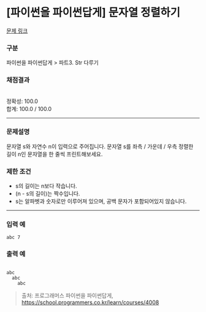 # [파이썬을 파이썬답게] 문자열 정렬하기

[문제 링크](https://school.programmers.co.kr/learn/courses/4008/lessons/13326) 

### 구분

파이썬을 파이썬답게 > 파트3. Str 다루기
### 채점결과

<br/>정확성: 100.0<br/>합계: 100.0 / 100.0

<hr>

### 문제설명
<p>문자열 s와 자연수 n이 입력으로 주어집니다. 문자열 s를 좌측 / 가운데 / 우측 정렬한 길이 n인 문자열을 한 줄씩 프린트해보세요.</p>

### 제한 조건
<ul>
<li>s의 길이는 n보다 작습니다.</li>
<li>(n - s의 길이)는 짝수입니다.</li>
<li>s는 알파벳과 숫자로만 이루어져 있으며, 공백 문자가 포함되어있지 않습니다.</li>
</ul>

<hr>

### 입력 예
<code>abc 7</code>

### 출력 예
<code>
abc     
  abc   
    abc 
</code>


> 출처: 프로그래머스 파이썬을 파이썬답게, https://school.programmers.co.kr/learn/courses/4008

